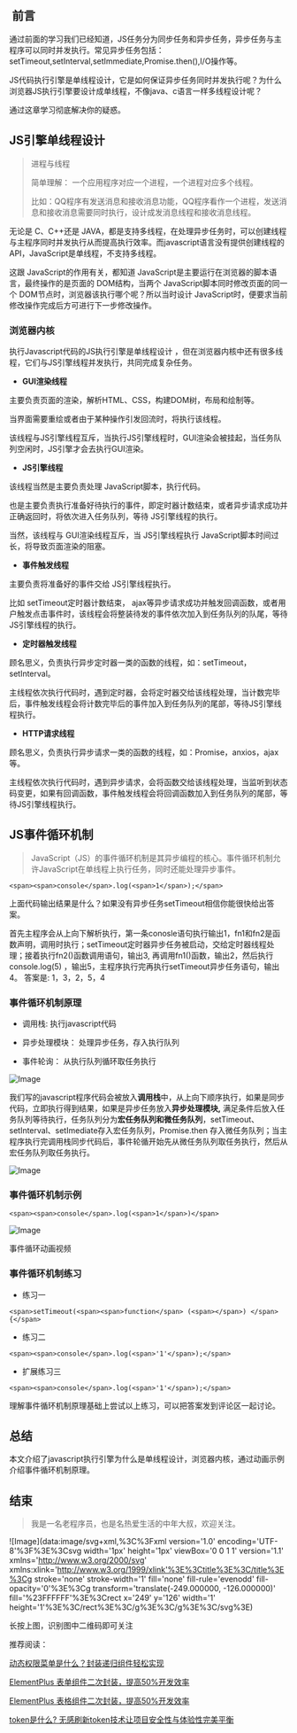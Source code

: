 ##  前言

通过前面的学习我们已经知道，JS任务分为同步任务和异步任务，异步任务与主程序可以同时并发执行。常见异步任务包括：setTimeout,setInterval,setImmediate,Promise.then(),I/O操作等。  

JS代码执行引擎是单线程设计，它是如何保证异步任务同时并发执行呢？为什么浏览器JS执行引擎要设计成单线程，不像java、c语言一样多线程设计呢？  

通过这章学习彻底解决你的疑惑。  

## JS引擎单线程设计

> 进程与线程
> 
> 简单理解： 一个应用程序对应一个进程，一个进程对应多个线程。
> 
> 比如：QQ程序有发送消息和接收消息功能，QQ程序看作一个进程，发送消息和接收消息需要同时执行，设计成发消息线程和接收消息线程。  

无论是 C、C++还是 JAVA，都是支持多线程，在处理异步任务时，可以创建线程与主程序同时并发执行从而提高执行效率。而javascript语言没有提供创建线程的API，JavaScript是单线程，不支持多线程。  

这跟 JavaScript的作用有关，都知道 JavaScript是主要运行在浏览器的脚本语言，最终操作的是页面的 DOM结构，当两个 JavaScript脚本同时修改页面的同一个 DOM节点时，浏览器该执行哪个呢？所以当时设计 JavaScript时，便要求当前修改操作完成后方可进行下一步修改操作。

### 浏览器内核

执行Javascript代码的JS执行引擎是单线程设计 ，但在浏览器内核中还有很多线程，它们与JS引擎线程并发执行，共同完成复杂任务。  

-   **GUI渲染线程** 
    

主要负责页面的渲染，解析HTML、CSS，构建DOM树，布局和绘制等。

当界面需要重绘或者由于某种操作引发回流时，将执行该线程。

该线程与JS引擎线程互斥，当执行JS引擎线程时，GUI渲染会被挂起，当任务队列空闲时，JS引擎才会去执行GUI渲染。

-   **JS引擎线程**
    

该线程当然是主要负责处理 JavaScript脚本，执行代码。

也是主要负责执行准备好待执行的事件，即定时器计数结束，或者异步请求成功并正确返回时，将依次进入任务队列，等待 JS引擎线程的执行。

当然，该线程与 GUI渲染线程互斥，当 JS引擎线程执行 JavaScript脚本时间过长，将导致页面渲染的阻塞。

-   **事件触发线程**
    

主要负责将准备好的事件交给 JS引擎线程执行。

比如 setTimeout定时器计数结束， ajax等异步请求成功并触发回调函数，或者用户触发点击事件时，该线程会将整装待发的事件依次加入到任务队列的队尾，等待 JS引擎线程的执行。

-   **定时器触发线程**
    

顾名思义，负责执行异步定时器一类的函数的线程，如：setTimeout，setInterval。

主线程依次执行代码时，遇到定时器，会将定时器交给该线程处理，当计数完毕后，事件触发线程会将计数完毕后的事件加入到任务队列的尾部，等待JS引擎线程执行。

-   **HTTP请求线程**
    

顾名思义，负责执行异步请求一类的函数的线程，如：Promise，anxios，ajax等。

主线程依次执行代码时，遇到异步请求，会将函数交给该线程处理，当监听到状态码变更，如果有回调函数，事件触发线程会将回调函数加入到任务队列的尾部，等待JS引擎线程执行。

## JS事件循环机制

> JavaScript（JS）的事件循环机制是其异步编程的核心。事件循环机制允许JavaScript在单线程上执行任务，同时还能处理异步事件。

```
<span><span>console</span>.log(<span>1</span>);</span>
```

上面代码输出结果是什么？如果没有异步任务setTimeout相信你能很快给出答案。

首先主程序会从上向下解析执行，第一条conosle语句执行输出1，fn1和fn2是函数声明，调用时执行；setTimeout定时器异步任务被启动，交给定时器线程处理；接着执行fn2()函数调用语句，输出3, 再调用fn1()函数，输出2，然后执行console.log(5) ，输出5，主程序执行完再执行setTimeout异步任务语句，输出4。 答案是: 1，3，2，5，4  

### 事件循环机制原理

-   调用栈: 执行javascript代码
    
-   异步处理模块： 处理异步任务，存入执行队列
    
-   事件轮询： 从执行队列循环取任务执行
    

![Image](https://mmbiz.qpic.cn/mmbiz_png/2YvPggYPTL8sNTup5ctnEic1Nlt1D9ibtXa7XI3Wc8Bco1srYqZxMickpR3CI9dSF9YhoU6dvTA6U4595Nr1mOK1Q/640?wx_fmt=png&from=appmsg&tp=webp&wxfrom=5&wx_lazy=1&wx_co=1)

我们写的javascript程序代码会被放入**调用栈**中，从上向下顺序执行，如果是同步代码，立即执行得到结果，如果是异步任务放入**异步处理模块,** 满足条件后放入任务队列等待执行，任务队列分为**宏任务队列和微任务队列**，setTimeout、setInterval、setImediate存入宏任务队列，Promise.then 存入微任务队列；当主程序执行完调用栈同步代码后，事件轮循开始先从微任务队列取任务执行，然后从宏任务队列取任务执行。

![Image](https://mmbiz.qpic.cn/mmbiz_png/2YvPggYPTL8sNTup5ctnEic1Nlt1D9ibtXMoViaeib1VrLgBH3MUk7uElIJbXJ7J2SL9vT0rZlISumc9FrkmV08cuA/640?wx_fmt=png&from=appmsg&tp=webp&wxfrom=5&wx_lazy=1&wx_co=1)

### 事件循环机制示例

```
<span><span>console</span>.log(<span>1</span>)</span>
```

![Image](https://mmbiz.qpic.cn/mmbiz_png/2YvPggYPTL8sNTup5ctnEic1Nlt1D9ibtXiaj1WqEbjDJEYTLcibibtY3KI0ejFHCK6PdIDCmCFfCQsIc5USxx5IjKg/640?wx_fmt=png&from=appmsg&tp=webp&wxfrom=5&wx_lazy=1&wx_co=1)

事件循环动画视频  

### 事件循环机制练习

-   练习一  
    

```
<span>setTimeout(<span><span>function</span> (<span></span>) </span>{</span>
```

-   练习二  
    

```
<span><span>console</span>.log(<span>'1'</span>);</span>
```

-   扩展练习三
    

```
<span><span>console</span>.log(<span>'1'</span>);</span>
```

理解事件循环机制原理基础上尝试以上练习，可以把答案发到评论区一起讨论。

## 总结

本文介绍了javascript执行引擎为什么是单线程设计，浏览器内核，通过动画示例介绍事件循环机制原理。

## 结束

> 我是一名老程序员，也是名热爱生活的中年大叔，欢迎关注。

![Image](data:image/svg+xml,%3C%3Fxml version='1.0' encoding='UTF-8'%3F%3E%3Csvg width='1px' height='1px' viewBox='0 0 1 1' version='1.1' xmlns='http://www.w3.org/2000/svg' xmlns:xlink='http://www.w3.org/1999/xlink'%3E%3Ctitle%3E%3C/title%3E%3Cg stroke='none' stroke-width='1' fill='none' fill-rule='evenodd' fill-opacity='0'%3E%3Cg transform='translate(-249.000000, -126.000000)' fill='%23FFFFFF'%3E%3Crect x='249' y='126' width='1' height='1'%3E%3C/rect%3E%3C/g%3E%3C/g%3E%3C/svg%3E)

长按上图，识别图中二维码即可关注

推荐阅读：  

[动态权限菜单是什么？封装递归组件轻松实现](http://mp.weixin.qq.com/s?__biz=MzA5ODU3OTgxOA==&mid=2447646768&idx=1&sn=9e9a0e7094fde0d3d1b99f422c09424c&chksm=849fe435b3e86d231b8cd3c58bb406f55685f9f5eb0e85994aa1635ec701084cb81d6554c3bd&scene=21#wechat_redirect)

[](http://mp.weixin.qq.com/s?__biz=MzA5ODU3OTgxOA==&mid=2447646959&idx=1&sn=2b1c5c9097a72c4ec64fa89d7a6e413a&chksm=849fe4eab3e86dfc4a3695813c8d53e47c5420d991c22754ee482862800475d55d5b1e7cff03&scene=21#wechat_redirect)[ElementPlus 表单组件二次封装，提高50%开发效率](http://mp.weixin.qq.com/s?__biz=MzA5ODU3OTgxOA==&mid=2447646959&idx=1&sn=2b1c5c9097a72c4ec64fa89d7a6e413a&chksm=849fe4eab3e86dfc4a3695813c8d53e47c5420d991c22754ee482862800475d55d5b1e7cff03&scene=21#wechat_redirect)

[](http://mp.weixin.qq.com/s?__biz=MzA5ODU3OTgxOA==&mid=2447646863&idx=1&sn=d318b33d277bbd45641fc91722ac3902&chksm=849fe48ab3e86d9cf8327e3bd241f0d7469caeb11bbe124322f683ffe444868985cd31feb5bd&scene=21#wechat_redirect)[ElementPlus 表格组件二次封装，提高50%开发效率](http://mp.weixin.qq.com/s?__biz=MzA5ODU3OTgxOA==&mid=2447646863&idx=1&sn=d318b33d277bbd45641fc91722ac3902&chksm=849fe48ab3e86d9cf8327e3bd241f0d7469caeb11bbe124322f683ffe444868985cd31feb5bd&scene=21#wechat_redirect)

[token是什么? 无感刷新token技术让项目安全性与体验性完美平衡](http://mp.weixin.qq.com/s?__biz=MzA5ODU3OTgxOA==&mid=2447646989&idx=1&sn=767190b5fcfa8f53239331caa7238932&chksm=849fe508b3e86c1e4376fcc728269d9d9f51ba601ae48c9269f1acaedd14915d1700e26d3f07&scene=21#wechat_redirect)